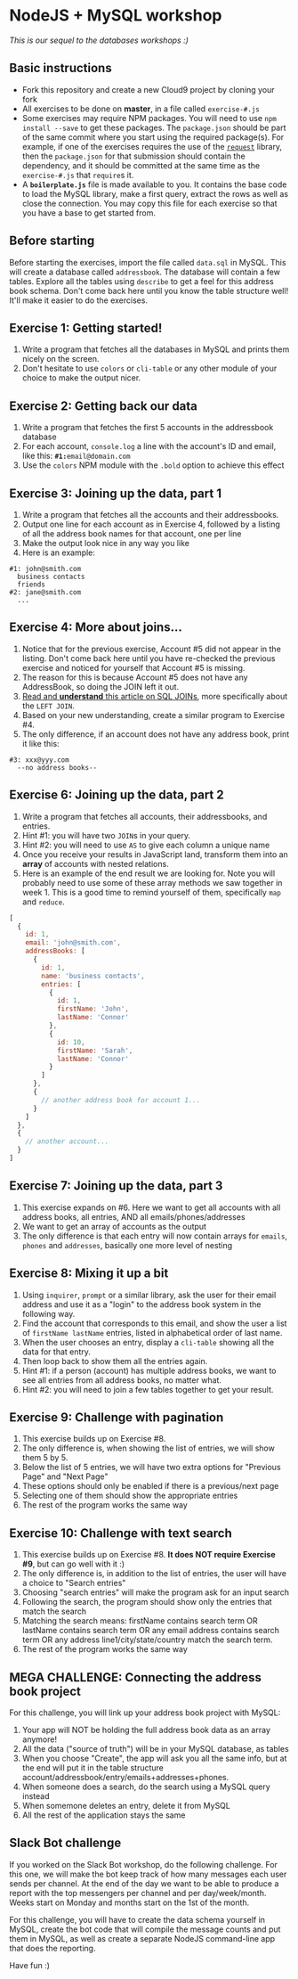 # NodeJS + MySQL workshop
*This is our sequel to the databases workshops :)*

## Basic instructions
* Fork this repository and create a new Cloud9 project by cloning your fork
* All exercises to be done on **master**, in a file called `exercise-#.js`
* Some exercises may require NPM packages. You will need to use `npm install --save` to get these packages. The `package.json` should be part of the same commit where you start using the required package(s). For example, if one of the exercises requires the use of the [`request`](https://github.com/request/request) library, then the `package.json` for that submission should contain the dependency, and it should be committed at the same time as the `exercise-#.js` that `require`s it.
* A **`boilerplate.js`** file is made available to you. It contains the base code to load the MySQL library, make a first query, extract the rows as well as close the connection. You may copy this file for each exercise so that you have a base to get started from.

## Before starting
Before starting the exercises, import the file called `data.sql` in MySQL. This will create a database called `addressbook`. The database will contain a few tables. Explore all the tables using `describe` to get a feel for this address book schema. Don't come back here until you know the table structure well! It'll make it easier to do the exercises.

## Exercise 1: Getting started!
1. Write a program that fetches all the databases in MySQL and prints them nicely on the screen.
2. Don't hesitate to use `colors` or `cli-table` or any other module of your choice to make the output nicer.

## Exercise 2: Getting back our data
1. Write a program that fetches the first 5 accounts in the addressbook database
2. For each account, `console.log` a line with the account's ID and email, like this: **`#1:`**`email@domain.com`
3. Use the `colors` NPM module with the `.bold` option to achieve this effect

## Exercise 3: Joining up the data, part 1
1. Write a program that fetches all the accounts and their addressbooks.
2. Output one line for each account as in Exercise 4, followed by a listing of all the address book names for that account, one per line
3. Make the output look nice in any way you like
4. Here is an example:
```
#1: john@smith.com
  business contacts
  friends
#2: jane@smith.com
  ...
```

## Exercise 4: More about joins...
1. Notice that for the previous exercise, Account #5 did not appear in the listing. Don't come back here until you have re-checked the previous exercise and noticed for yourself that Account #5 is missing.
2. The reason for this is because Account #5 does not have any AddressBook, so doing the JOIN left it out.
3. [Read and **understand** this article on SQL JOINs](http://blog.codinghorror.com/a-visual-explanation-of-sql-joins/), more specifically about the `LEFT JOIN`.
4. Based on your new understanding, create a similar program to Exercise #4.
5. The only difference, if an account does not have any address book, print it like this:
```
#3: xxx@yyy.com
  --no address books--
```

## Exercise 6: Joining up the data, part 2
1. Write a program that fetches all accounts, their addressbooks, and entries.
2. Hint #1: you will have two `JOIN`s in your query.
3. Hint #2: you will need to use `AS` to give each column a unique name
4. Once you receive your results in JavaScript land, transform them into an **array** of accounts with nested relations.
5. Here is an example of the end result we are looking for. Note you will probably need to use some of these array methods we saw together in week 1. This is a good time to remind yourself of them, specifically `map` and `reduce`.
```javascript
[
  {
    id: 1,
    email: 'john@smith.com',
    addressBooks: [
      {
        id: 1,
        name: 'business contacts',
        entries: [
          {
            id: 1,
            firstName: 'John',
            lastName: 'Connor'
          },
          {
            id: 10,
            firstName: 'Sarah',
            lastName: 'Connor'
          }
        ]
      },
      {
        // another address book for account 1...
      }
    ]
  },
  {
    // another account...
  }
]
```

## Exercise 7: Joining up the data, part 3
1. This exercise expands on #6. Here we want to get all accounts with all address books, all entries, AND all emails/phones/addresses
2. We want to get an array of accounts as the output
3. The only difference is that each entry will now contain arrays for `emails`, `phones` and `addresses`, basically one more level of nesting

## Exercise 8: Mixing it up a bit
1. Using `inquirer`, `prompt` or a similar library, ask the user for their email address and use it as a "login" to the address book system in the following way.
2. Find the account that corresponds to this email, and show the user a list of `firstName lastName` entries, listed in alphabetical order of last name.
3. When the user chooses an entry, display a `cli-table` showing all the data for that entry.
4. Then loop back to show them all the entries again.
5. Hint #1: if a person (account) has multiple address books, we want to see all entries from all address books, no matter what.
6. Hint #2: you will need to join a few tables together to get your result.

## Exercise 9: Challenge with pagination
1. This exercise builds up on Exercise #8.
2. The only difference is, when showing the list of entries, we will show them 5 by 5.
3. Below the list of 5 entries, we will have two extra options for "Previous Page" and "Next Page"
4. These options should only be enabled if there is a previous/next page
5. Selecting one of them should show the appropriate entries
6. The rest of the program works the same way

## Exercise 10: Challenge with text search
1. This exercise builds up on Exercise #8. **It does NOT require Exercise #9**, but can go well with it :)
2. The only difference is, in addition to the list of entries, the user will have a choice to "Search entries"
3. Choosing "search entries" will make the program ask for an input search
4. Following the search, the program should show only the entries that match the search
5. Matching the search means: firstName contains search term OR lastName contains search term OR any email address contains search term OR any address line1/city/state/country match the search term.
6. The rest of the program works the same way

## MEGA CHALLENGE: Connecting the address book project
For this challenge, you will link up your address book project with MySQL:
  1. Your app will NOT be holding the full address book data as an array anymore!
  2. All the data ("source of truth") will be in your MySQL database, as tables
  3. When you choose "Create", the app will ask you all the same info, but at the end will put it in the table structure account/addressbook/entry/emails+addresses+phones.
  4. When someone does a search, do the search using a MySQL query instead
  5. When somemone deletes an entry, delete it from MySQL
  6. All the rest of the application stays the same

## Slack Bot challenge
If you worked on the Slack Bot workshop, do the following challenge. For this one, we will make the bot keep track of how many messages each user sends per channel. At the end of the day we want to be able to produce a report with the top messengers per channel and per day/week/month. Weeks start on Monday and months start on the 1st of the month.

For this challenge, you will have to create the data schema yourself in MySQL, create the bot code that will compile the message counts and put them in MySQL, as well as create a separate NodeJS command-line app that does the reporting.

Have fun :)
